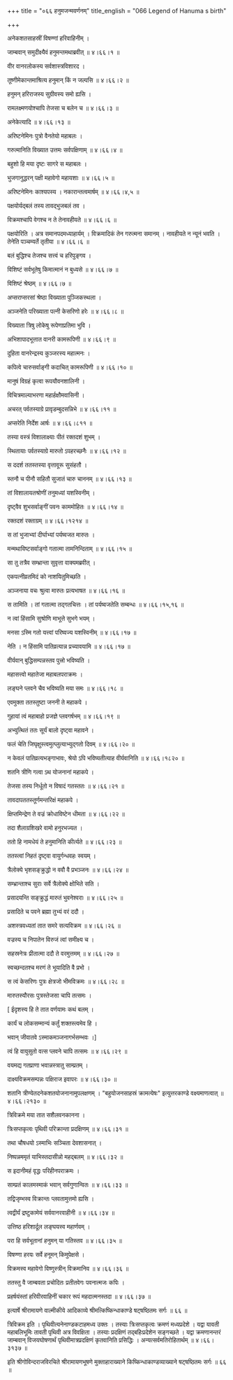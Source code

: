 +++
title = "०६६ हनुमजन्मवर्णनम्"
title_english = "066 Legend of Hanuma s birth"

+++


अनेकशतसाहस्रीं विषण्णां हरिवाहिनीम् ।  

जाम्बवान् समुदीक्ष्यैवं हनुमन्तमथाब्रवीत्  ॥  ४।६६।१  ॥   

वीर वानरलोकस्य सर्वशास्त्रविशारद ।  

तूष्णीमेकान्तमाश्रित्य हनुमान् किं न जल्पसि  ॥  ४।६६।२  ॥   

हनुमन् हरिराजस्य सुग्रीवस्य समो ह्यसि ।  

रामलक्ष्मणयोश्चापि तेजसा च बलेन च  ॥  ४।६६।३  ॥   

अनेकेत्यादि  ॥  ४।६६।१३  ॥   

  

अरिष्टनेमिनः पुत्रो वैनतेयो महाबलः ।  

गरुत्मानिति विख्यात उत्तमः सर्वपक्षिणाम्  ॥  ४।६६।४  ॥   

बहुशो हि मया दृष्टः सागरे स महाबलः ।  

भुजगानुद्धरन् पक्षी महावेगो महायशाः  ॥  ४।६६।५  ॥   

अरिष्टनेमिनः काश्यपस्य । नकारान्तत्वमार्षम्  ॥  ४।६६।४,५  ॥   

  

पक्षयोर्यद्बलं तस्य तावद्भुजबलं तव ।  

विक्रमश्चापि वेगश्च न ते तेनावहीयते  ॥  ४।६६।६  ॥   

पक्षयोरिति । अत्र समानपदमध्याहार्यम् । विक्रमादिकं तेन गरुत्मना समानम् ।
नावहीयते न न्यूनं भवति । तेनेति पञ्चम्यर्ते तृतीया  ॥  ४।६६।६  ॥   

  

बलं बुद्धिश्च तेजश्च सत्त्वं च हरिपुङ्गव ।  

विशिष्टं सर्वभूतेषु किमात्मानं न बुध्यसे  ॥  ४।६६।७  ॥   

विशिष्टं श्रेष्ठम्  ॥  ४।६६।७  ॥   

  

अप्सराप्सरसां श्रेष्ठा विख्याता पुञ्जिकस्थला ।  

अञ्जनेति परिख्याता पत्नी केसरिणो हरेः  ॥  ४।६६।८  ॥   

विख्याता त्रिषु लोकेषु रूपेणाप्रतिमा भुवि ।  

अभिशापादभूत्तात वानरी कामरूपिणी  ॥  ४।६६।९  ॥   

दुहिता वानरेन्द्रस्य कुञ्जरस्य महात्मनः ।  

कपित्वे चारुसर्वाङ्गी कदाचित् कामरूपिणी  ॥  ४।६६।१०  ॥   

मानुषं विग्रहं कृत्वा रूपयौवनशालिनी ।  

विचित्रमाल्याभरणा महार्हक्षौमवासिनी ।  

अचरत् पर्वतस्याग्रे प्रावृडम्बुदसन्निभे  ॥  ४।६६।११  ॥   

अप्सरेति निर्देश आर्षः  ॥  ४।६६।८११  ॥   

  

तस्या वस्त्रं विशालाक्ष्याः पीतं रक्तदशं शुभम् ।  

स्थितायाः पर्वतस्याग्रे मारुतो ऽपहरच्छनैः  ॥  ४।६६।१२  ॥   

स ददर्श ततस्तस्या वृत्तावूरू सुसंहतौ ।  

स्तनौ च पीनौ सहितौ सुजातं चारु चाननम्  ॥  ४।६६।१३  ॥   

तां विशालायतश्रोणीं तनुमध्यां यशस्विनीम् ।  

दृष्ट्वैव शुभसर्वाङ्गीं पवनः काममोहितः  ॥  ४।६६।१४  ॥   

रक्तदशं रक्ताग्रम्  ॥  ४।६६।१२१४  ॥   

  

स तां भुजाभ्यां दीर्घाभ्यां पर्यष्वजत मारुतः ।  

मन्मथाविष्टसर्वाङ्गो गतात्मा तामनिन्दिताम्  ॥  ४।६६।१५  ॥   

सा तु तत्रैव सम्भ्रान्ता सुवृत्ता वाक्यमब्रवीत् ।  

एकपत्नीव्रतमिदं को नाशयितुमिच्छति ।  

अञ्जनाया वचः श्रुत्वा मारुतः प्रत्यभाषत  ॥  ४।६६।१६  ॥   

स तामिति । तां गतात्मा तद्गतचित्तः । तां पर्यष्वजतेति सम्बन्धः  ॥ 
४।६६।१५,१६  ॥   

  

न त्वां हिंसामि सुश्रोणि माभूत्ते सुभगे भयम् ।  

मनसा ऽस्मि गतो यत्त्वां परिष्वज्य यशस्विनीम्  ॥  ४।६६।१७  ॥   

नेति । न हिंसामि पातिव्रत्यान्न प्रच्यावयामि  ॥  ४।६६।१७  ॥   

  

वीर्यवान् बुद्धिसम्पन्नस्तव पुत्त्रो भविष्यति ।  

महासत्त्वो महातेजा महाबलपराक्रमः ।  

लङ्घने प्लवने चैव भविष्यति मया समः  ॥  ४।६६।१८  ॥   

एवमुक्ता ततस्तुष्टा जननी ते महाकपे ।  

गुहायां त्वं महाबाहो प्रजज्ञे प्लवगर्षभम्  ॥  ४।६६।१९  ॥   

अभ्युत्थितं ततः सूर्यं बालो दृष्ट्वा महावने ।  

फलं चेति जिघृक्षुस्त्वमुत्प्लुत्याभ्युद्गतो दिवम्  ॥  ४।६६।२०  ॥   

न केवलं पातिव्रत्यभङ्गाभावः, श्रेयो ऽपि भविष्यतीत्याह वीर्यवानिति  ॥ 
४।६६।१८२०  ॥   

  

शतनि त्रीणि गत्वा ऽथ योजनानां महाकपे ।  

तेजसा तस्य निर्धूतो न विषादं गतस्ततः  ॥  ४।६६।२१  ॥   

तावदापततस्तूर्णमन्तरिक्षं महाकपे ।  

क्षिप्तमिन्द्रेण ते वज्रं क्रोधाविष्टेन धीमता  ॥  ४।६६।२२  ॥   

तदा शैलाग्रशिखरे वामो हनुरभज्यत ।  

ततो हि नामधेयं ते हनुमानिति कीर्त्यते  ॥  ४।६६।२३  ॥   

ततस्त्वां निहतं दृष्ट्वा वायुर्गन्धवहः स्वयम् ।  

त्रैलोक्ये भृशसङ्क्रुद्धो न ववौ वै प्रभञ्जनः  ॥  ४।६६।२४  ॥   

सम्भ्रान्ताश्च सुराः सर्वे त्रैलोक्ये क्षोभिते सति ।  

प्रसादयन्ति सङ्क्रुद्धं मारुतं भुवनेश्वराः  ॥  ४।६६।२५  ॥   

प्रसादिते च पवने ब्रह्मा तुभ्यं वरं ददौ ।  

अशस्त्रवध्यतां तात समरे सत्यविक्रम  ॥  ४।६६।२६  ॥   

वज्रस्य च निपातेन विरुजं त्वां समीक्ष्य च ।  

सहस्रनेत्रः प्रीतात्मा ददौ ते वरमुत्तमम्  ॥  ४।६६।२७  ॥   

स्वच्छन्दतश्च मरणं ते भूयादिति वै प्रभो ।  

स त्वं केसरिणः पुत्रः क्षेत्रजो भीमविक्रमः  ॥  ४।६६।२८  ॥   

मारुतस्यौरसः पुत्रस्तेजसा चापि तत्समः ।  

\[ ईदृशस्य हि ते तात वर्णयामः कथं बलम् ।  

कार्यं च लोकसम्मान्यं कर्तुं शक्तस्त्वमेव हि ।  

भवान् जीवातवे ऽस्माकमञ्जनागर्भसम्भवः ।\]  

त्वं हि वायुसुतो वत्स प्लवने चापि तत्समः  ॥  ४।६६।२९  ॥   

वयमद्य गतप्राणा भवान्नस्त्रातु साम्प्रतम् ।  

दाक्ष्यविक्रमसम्पन्नः पक्षिराज इवापरः  ॥  ४।६६।३०  ॥   

शतानि त्रीण्येतदनेकशतयोजनानामुपलक्षणम् । "बहुयोजनसाहस्रं क्रामत्येषः"
इत्युत्तरकाण्डे वक्ष्यमाणत्वात्  ॥  ४।६६।२१३०  ॥   

  

त्रिविक्रमे मया तात सशैलवनकानना ।  

त्रिःसप्तकृत्वः पृथिवी परिक्रान्ता प्रदक्षिणम्  ॥  ४।६६।३१  ॥   

तथा चौषधयो ऽस्माभिः सञ्चिता देवशासनात् ।  

निष्पन्नममृतं याभिस्तदासीन्नो महद्बलम्  ॥  ४।६६।३२  ॥   

स इदानीमहं वृद्धः परिहीनपराक्रमः ।  

साम्प्रतं कालमस्माकं भवान् सर्वगुणान्वितः  ॥  ४।६६।३३  ॥   

तद्विजृम्भस्व विक्रान्तः प्लवतामुत्तमो ह्यसि ।  

त्वद्वीर्यं द्रष्टुकामेयं सर्ववानरवाहीनी  ॥  ४।६६।३४  ॥   

उत्तिष्ठ हरिशार्दूल लङ्घयस्व महार्णवम् ।  

परा हि सर्वभूतानां हनुमन् या गतिस्तव  ॥  ४।६६।३५  ॥   

विषण्णा हरयः सर्वे हनूमन् किमुपेक्षसे ।  

विक्रमस्व महावेगो विष्णुस्त्रीन् विक्रमानिव  ॥  ४।६६।३६  ॥   

ततस्तु वै जाम्बवता प्रचोदितः प्रतीतवेगः पवनात्मजः कपिः ।  

प्रहर्षयंस्तां हरिवीरवाहिनीं चकार रूपं महदात्मनस्तदा  ॥  ४।६६।३७  ॥   

इत्यार्षे श्रीरामायणे वाल्मीकीये आदिकाव्ये श्रीमत्किष्किन्धाकाण्डे
षट्षष्ठितमः सर्गः  ॥  ६६  ॥   

त्रिविक्रम इति । पृथिवीत्यनेनाण्डकटाहमध्य उक्तः । तस्याः त्रिःसप्तकृत्वः
क्रमणं मध्यप्रदेशे । यद्वा यावती महाबलिभूमिः तावती पृथिवी अत्र विवक्षिता
। तस्याः प्रदक्षिणं तद्बहिःप्रदेशेन सङ्गच्छते । यद्वा क्रमणानन्तरं
जाम्बवान् विजयघोषणार्थं पृथिवीमात्रप्रदक्षिणं कृतवानिति प्रसिद्धिः ।
अन्यत्सर्वमतिरोहितार्थम्  ॥  ४।६६।३१३७  ॥   

इति श्रीगोविन्दराजविरचिते श्रीरामायणभूषणे मुक्ताहाराख्याने
किष्किन्धाकाण्डव्याख्याने षट्षष्ठितमः सर्गः  ॥  ६६  ॥   


